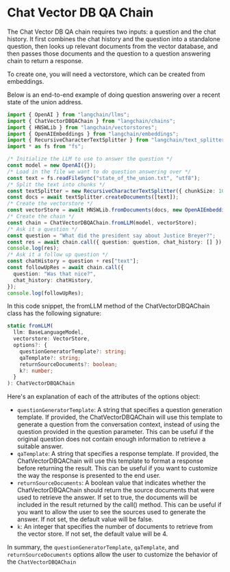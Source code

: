 # Chat Vector DB QA Chain

The Chat Vector DB QA chain requires two inputs: a question and the chat history. It first combines the chat history and the question into a standalone question, then looks up relevant documents from the vector database, and then passes those documents and the question to a question answering chain to return a response.

To create one, you will need a vectorstore, which can be created from embeddings.

Below is an end-to-end example of doing question answering over a recent state of the union address.

```typescript
import { OpenAI } from "langchain/llms";
import { ChatVectorDBQAChain } from "langchain/chains";
import { HNSWLib } from "langchain/vectorstores";
import { OpenAIEmbeddings } from "langchain/embeddings";
import { RecursiveCharacterTextSplitter } from "langchain/text_splitter";
import * as fs from "fs";

/* Initialize the LLM to use to answer the question */
const model = new OpenAI({});
/* Load in the file we want to do question answering over */
const text = fs.readFileSync("state_of_the_union.txt", "utf8");
/* Split the text into chunks */
const textSplitter = new RecursiveCharacterTextSplitter({ chunkSize: 1000 });
const docs = await textSplitter.createDocuments([text]);
/* Create the vectorstore */
const vectorStore = await HNSWLib.fromDocuments(docs, new OpenAIEmbeddings());
/* Create the chain */
const chain = ChatVectorDBQAChain.fromLLM(model, vectorStore);
/* Ask it a question */
const question = "What did the president say about Justice Breyer?";
const res = await chain.call({ question: question, chat_history: [] });
console.log(res);
/* Ask it a follow up question */
const chatHistory = question + res["text"];
const followUpRes = await chain.call({
  question: "Was that nice?",
  chat_history: chatHistory,
});
console.log(followUpRes);
```

In this code snippet, the fromLLM method of the ChatVectorDBQAChain class has the following signature:

```typescript
static fromLLM(
  llm: BaseLanguageModel,
  vectorstore: VectorStore,
  options?: {
    questionGeneratorTemplate?: string;
    qaTemplate?: string;
    returnSourceDocuments?: boolean;
    k?: number;
  }
): ChatVectorDBQAChain
```

Here's an explanation of each of the attributes of the options object:

- `questionGeneratorTemplate`: A string that specifies a question generation template. If provided, the ChatVectorDBQAChain will use this template to generate a question from the conversation context, instead of using the question provided in the question parameter. This can be useful if the original question does not contain enough information to retrieve a suitable answer.
- `qaTemplate`: A string that specifies a response template. If provided, the ChatVectorDBQAChain will use this template to format a response before returning the result. This can be useful if you want to customize the way the response is presented to the end user.
- `returnSourceDocuments`: A boolean value that indicates whether the ChatVectorDBQAChain should return the source documents that were used to retrieve the answer. If set to true, the documents will be included in the result returned by the call() method. This can be useful if you want to allow the user to see the sources used to generate the answer. If not set, the default value will be false.
- `k`: An integer that specifies the number of documents to retrieve from the vector store. If not set, the default value will be 4.

In summary, the `questionGeneratorTemplate`, `qaTemplate`, and `returnSourceDocuments` options allow the user to customize the behavior of the `ChatVectorDBQAChain`
